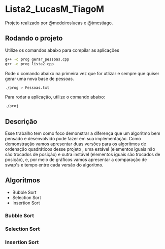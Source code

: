 # Lista2_LucasM_TiagoM
  
  Projeto realizado por @medeiroslucas e @tmcstiago.
  
## Rodando o projeto
  
  Utilize os comandos abaixo para compilar as aplicações
  
```sh
g++ -o prog gerar_pessoas.cpp
g++ -o prog lista2.cpp
```
  
  Rode o comando abaixo na primeira vez que for utlizar e sempre que quiser gerar uma nova base de pessoas.
  
```sh
./prog > Pessoas.txt
```
  Para rodar a aplicação, utilize o comando abaixo:

```sh
./proj
```

## Descrição

  Esse trabalho tem como foco demonstrar a diferença que um algoritmo bem pensado e desenvolvido pode fazer em sua implementação. Como demonstração vamos apresentar duas versões para os algoritmos de ordenação quadráticos desse projeto , uma estável (elementos iguais não são trocados de posição) e outra instável (elementos iguais são trocados de posição), e, por meio de gráficos vamos apresentar a comparação de swap's e tempo entre cada versão do algoritmo.
  
 ## Algoritmos
 
 * Bubble Sort
 * Selection Sort
 * Insertion Sort

### Bubble Sort

### Selection Sort

### Insertion Sort
